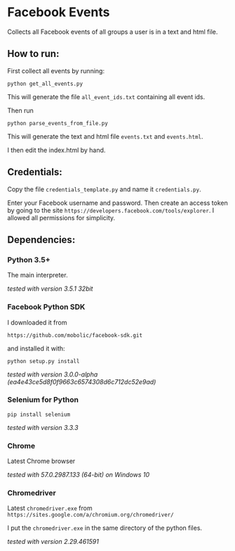 Facebook Events
===============

Collects all Facebook events of all groups a user is in a text and html file.


How to run:
-----------

First collect all events by running:

```
python get_all_events.py
```

This will generate the file ```all_event_ids.txt``` containing all event ids.

Then run

```
python parse_events_from_file.py
```

This will generate the text and html file ```events.txt``` and ```events.html```.

I then edit the index.html by hand.


Credentials:
------------

Copy the file ```credentials_template.py``` and name it ```credentials.py```.

Enter your Facebook username and password. Then create an access token by
going to the site ```https://developers.facebook.com/tools/explorer```.
I allowed all permissions for simplicity.


Dependencies:
-------------

### Python 3.5+ ###

The main interpreter.

*tested with version 3.5.1 32bit*

### Facebook Python SDK ###

I downloaded it from

```
https://github.com/mobolic/facebook-sdk.git
```

and installed it with:

```
python setup.py install
```

*tested with version 3.0.0-alpha (ea4e43ce5d8f0f9663c6574308d6c712dc52e9ad)*


### Selenium for Python ###

```
pip install selenium
```

*tested with version 3.3.3*

### Chrome ###

Latest Chrome browser

*tested with 57.0.2987.133 (64-bit) on Windows 10*

### Chromedriver ###

Latest ```chromedriver.exe``` from ```https://sites.google.com/a/chromium.org/chromedriver/```

I put the ```chromedriver.exe``` in the same directory of the python files.

*tested with version 2.29.461591*
